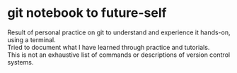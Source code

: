 # git notebook to future-self

Result of personal practice on git to understand and experience it hands-on, using a terminal.  
Tried to document what I have learned through practice and tutorials.  
This is not an exhaustive list of commands or descriptions of version control systems.  
